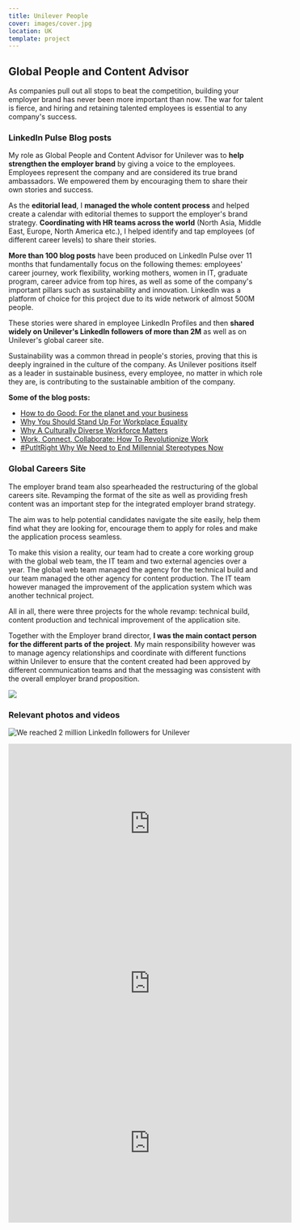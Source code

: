 ```yaml
---
title: Unilever People
cover: images/cover.jpg
location: UK
template: project
---
```


## Global People and Content Advisor

As companies pull out all stops to beat the competition, building your employer brand has never been more important than now. The war for talent is fierce, and hiring and retaining talented employees is essential to any company's success.

### LinkedIn Pulse Blog posts

My role as Global People and Content Advisor for Unilever was to **help strengthen the employer brand** by giving a voice to the employees. Employees represent the company and are considered its true brand ambassadors. We empowered them by encouraging them to share their own stories and success.

As the **editorial lead**, I **managed the whole content process** and helped create a calendar with editorial themes to support the employer's brand strategy. **Coordinating with HR teams across the world** (North Asia, Middle East, Europe, North America etc.), I helped identify and tap employees (of different career levels) to share their stories.

**More than 100 blog posts** have been produced on LinkedIn Pulse over 11 months that fundamentally focus on the following themes: employees' career journey, work flexibility, working mothers, women in IT, graduate program, career advice from top hires, as well as some of the company's important pillars such as sustainability and innovation. LinkedIn was a platform of choice for this project due to its wide network of almost 500M people.

These stories were shared in employee LinkedIn Profiles and then **shared widely on Unilever's LinkedIn followers of more than 2M** as well as on Unilever's global career site.

Sustainability was a common thread in people's stories, proving that this is deeply ingrained in the culture of the company. As Unilever positions itself as a leader in sustainable business, every employee, no matter in which role they are, is contributing to the sustainable ambition of the company.

**Some of the blog posts:**

- [How to do Good: For the planet and your business](https://www.linkedin.com/pulse/how-do-good-planet-your-business-lauren-wittig/)
- [Why You Should Stand Up For Workplace Equality](https://www.linkedin.com/pulse/why-you-should-stand-up-workplace-equality-sharon-macleod)
- [Why A Culturally Diverse Workforce Matters](https://www.linkedin.com/pulse/why-culturally-diverse-workforce-matters-arancha-cordero)
- [Work, Connect, Collaborate: How To Revolutionize Work](https://www.linkedin.com/pulse/work-connect-collaborate-how-revolutionize-jane-moran)
- [#PutItRight Why We Need to End Millennial Stereotypes Now](https://www.linkedin.com/pulse/putitright-why-we-need-end-millennial-stereotypes-now-leena-nair)

### Global Careers Site

The employer brand team also spearheaded the restructuring of the global careers site. Revamping the format of the site as well as providing fresh content was an important step for the integrated employer brand strategy.

The aim was to help potential candidates navigate the site easily, help them find what they are looking for, encourage them to apply for roles and make the application process seamless.

To make this vision a reality, our team had to create a core working group with the global web team, the IT team and two external agencies over a year. The global web team managed the agency for the technical build and our team managed the other agency for content production. The IT team however managed the improvement of the application system which was another technical project.

All in all, there were three projects for the whole revamp: technical build, content production and technical improvement of the application site.

Together with the Employer brand director, **I was the main contact person for the different parts of the project**. My main responsibility however was to manage agency relationships and coordinate with different functions within Unilever to ensure that the content created had been approved by different communication teams and that the messaging was consistent with the overall employer brand proposition.

![](/work/unilever-people/images/unilever-careers.jpg)

### Relevant photos and videos

![](/work/unilever-people/images/2million-followers.jpg "We reached 2 million LinkedIn followers for Unilever")

<iframe width="560" height="315" src="https://www.youtube.com/embed/-AvU5rHfHH4" frameborder="0" allow="accelerometer; autoplay; encrypted-media; gyroscope; picture-in-picture" allowfullscreen></iframe>

<iframe width="560" height="315" src="https://www.youtube.com/embed/XtdKM3FvGew" frameborder="0" allow="accelerometer; autoplay; encrypted-media; gyroscope; picture-in-picture" allowfullscreen></iframe>

<iframe width="560" height="315" src="https://www.youtube.com/embed/_ik7HorRfv0" frameborder="0" allow="accelerometer; autoplay; encrypted-media; gyroscope; picture-in-picture" allowfullscreen></iframe>
